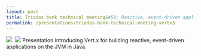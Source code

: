 ```yaml
---
layout: post
title: Triodos bank technical meeting&#58; Reactive, event-driven applications with Vert.x
permalink: /presentations/triodos-bank-technical-meeting-vertx3
---
```

<a href="presentations/vertx-intro"><img style="float:left; margin-right: 0.5em;" src="{{site.baseurl}}/img/presentation.svg"/></a>
<a href="https://github.com/erwindeg/vertx3-whatsnew"><img src="{{site.baseurl}}/img/github.svg"/></a>
Presentation introducing Vert.x for building reactive, event-driven applications on the JVM in Java.